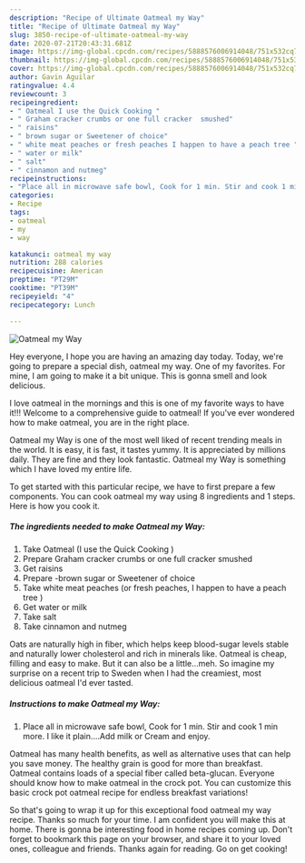 ```yaml
---
description: "Recipe of Ultimate Oatmeal my Way"
title: "Recipe of Ultimate Oatmeal my Way"
slug: 3850-recipe-of-ultimate-oatmeal-my-way
date: 2020-07-21T20:43:31.681Z
image: https://img-global.cpcdn.com/recipes/5888576006914048/751x532cq70/oatmeal-my-way-recipe-main-photo.jpg
thumbnail: https://img-global.cpcdn.com/recipes/5888576006914048/751x532cq70/oatmeal-my-way-recipe-main-photo.jpg
cover: https://img-global.cpcdn.com/recipes/5888576006914048/751x532cq70/oatmeal-my-way-recipe-main-photo.jpg
author: Gavin Aguilar
ratingvalue: 4.4
reviewcount: 3
recipeingredient:
- " Oatmeal I use the Quick Cooking "
- " Graham cracker crumbs or one full cracker  smushed"
- " raisins"
- " brown sugar or Sweetener of choice"
- " white meat peaches or fresh peaches I happen to have a peach tree "
- " water or milk"
- " salt"
- " cinnamon and nutmeg"
recipeinstructions:
- "Place all in microwave safe bowl, Cook for 1 min. Stir and cook 1 min more. I like it plain....Add milk or Cream and enjoy."
categories:
- Recipe
tags:
- oatmeal
- my
- way

katakunci: oatmeal my way 
nutrition: 288 calories
recipecuisine: American
preptime: "PT29M"
cooktime: "PT39M"
recipeyield: "4"
recipecategory: Lunch

---
```



![Oatmeal my Way](https://img-global.cpcdn.com/recipes/5888576006914048/751x532cq70/oatmeal-my-way-recipe-main-photo.jpg)

Hey everyone, I hope you are having an amazing day today. Today, we're going to prepare a special dish, oatmeal my way. One of my favorites. For mine, I am going to make it a bit unique. This is gonna smell and look delicious.

I love oatmeal in the mornings and this is one of my favorite ways to have it!!! Welcome to a comprehensive guide to oatmeal! If you&#39;ve ever wondered how to make oatmeal, you are in the right place.

Oatmeal my Way is one of the most well liked of recent trending meals in the world. It is easy, it is fast, it tastes yummy. It is appreciated by millions daily. They are fine and they look fantastic. Oatmeal my Way is something which I have loved my entire life.


To get started with this particular recipe, we have to first prepare a few components. You can cook oatmeal my way using 8 ingredients and 1 steps. Here is how you cook it.

<!--inarticleads1-->

##### The ingredients needed to make Oatmeal my Way:

1. Take  Oatmeal (I use the Quick Cooking )
1. Prepare  Graham cracker crumbs or one full cracker  smushed
1. Get  raisins
1. Prepare  -brown sugar or Sweetener of choice
1. Take  white meat peaches (or fresh peaches, I happen to have a peach tree )
1. Get  water or milk
1. Take  salt
1. Take  cinnamon and nutmeg


Oats are naturally high in fiber, which helps keep blood-sugar levels stable and naturally lower cholesterol and rich in minerals like. Oatmeal is cheap, filling and easy to make. But it can also be a little…meh. So imagine my surprise on a recent trip to Sweden when I had the creamiest, most delicious oatmeal I&#39;d ever tasted. 

<!--inarticleads2-->

##### Instructions to make Oatmeal my Way:

1. Place all in microwave safe bowl, Cook for 1 min. Stir and cook 1 min more. I like it plain....Add milk or Cream and enjoy.


Oatmeal has many health benefits, as well as alternative uses that can help you save money. The healthy grain is good for more than breakfast. Oatmeal contains loads of a special fiber called beta-glucan. Everyone should know how to make oatmeal in the crock pot. You can customize this basic crock pot oatmeal recipe for endless breakfast variations! 

So that's going to wrap it up for this exceptional food oatmeal my way recipe. Thanks so much for your time. I am confident you will make this at home. There is gonna be interesting food in home recipes coming up. Don't forget to bookmark this page on your browser, and share it to your loved ones, colleague and friends. Thanks again for reading. Go on get cooking!
